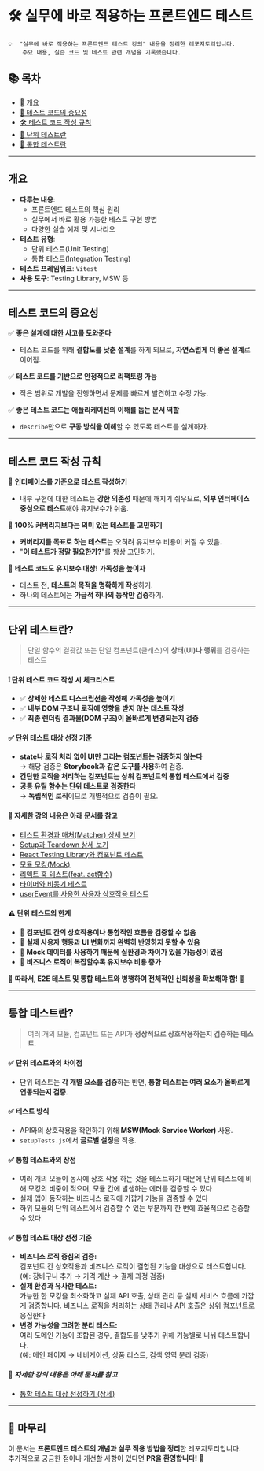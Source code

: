 # 🛠 실무에 바로 적용하는 프론트엔드 테스트
~~~ plaintext
💡  "실무에 바로 적용하는 프론트엔드 테스트 강의" 내용을 정리한 레포지토리입니다.  
    주요 내용, 실습 코드 및 테스트 관련 개념을 기록했습니다.
~~~

## 📚 목차
- [📝 개요](#개요)
- [🚀 테스트 코드의 중요성](#테스트-코드의-중요성)
- [🛠 테스트 코드 작성 규칙](#테스트-코드-작성-규칙)
- [🧩 단위 테스트란](#단위-테스트란)
- [🔗 통합 테스트란](#통합-테스트란)

---

## 개요
- **다루는 내용**:
  - 프론트엔드 테스트의 핵심 원리
  - 실무에서 바로 활용 가능한 테스트 구현 방법
  - 다양한 실습 예제 및 시나리오
- **테스트 유형**:
  - 단위 테스트(Unit Testing)
  - 통합 테스트(Integration Testing)
- **테스트 프레임워크**: `Vitest`
- **사용 도구**: Testing Library, MSW 등

---

## 테스트 코드의 중요성
✅ **좋은 설계에 대한 사고를 도와준다**  
   - 테스트 코드를 위해 **결합도를 낮춘 설계**를 하게 되므로, **자연스럽게 더 좋은 설계**로 이어짐.  

✅ **테스트 코드를 기반으로 안정적으로 리팩토링 가능**  
   - 작은 범위로 개발을 진행하면서 문제를 빠르게 발견하고 수정 가능.  

✅ **좋은 테스트 코드는 애플리케이션의 이해를 돕는 문서 역할**  
   - `describe`만으로 **구동 방식을 이해**할 수 있도록 테스트를 설계하자.

---

## 테스트 코드 작성 규칙
📌 **인터페이스를 기준으로 테스트 작성하기**  
   - 내부 구현에 대한 테스트는 **강한 의존성** 때문에 깨지기 쉬우므로, **외부 인터페이스 중심으로 테스트**해야 유지보수가 쉬움.  

📌 **100% 커버리지보다는 의미 있는 테스트를 고민하기**  
   - **커버리지를 목표로 하는 테스트**는 오히려 유지보수 비용이 커질 수 있음.  
   - "**이 테스트가 정말 필요한가?**"를 항상 고민하기.  

📌 **테스트 코드도 유지보수 대상! 가독성을 높이자**  
   - 테스트 전, **테스트의 목적을 명확하게 작성**하기.  
   - 하나의 테스트에는 **가급적 하나의 동작만 검증**하기.

---

## 단위 테스트란?
> 단일 함수의 결괏값 또는 단일 컴포넌트(클래스)의 **상태(UI)나 행위**를 검증하는 테스트

#### ❕ 단위 테스트 코드 작성 시 체크리스트
- ✅ **상세한 테스트 디스크립션을 작성해 가독성을 높이기**
- ✅ **내부 DOM 구조나 로직에 영향을 받지 않는 테스트 작성**
- ✅ **최종 렌더링 결과물(DOM 구조)이 올바르게 변경되는지 검증**

#### ✅ 단위 테스트 대상 선정 기준
- **state나 로직 처리 없이 UI만 그리는 컴포넌트는 검증하지 않는다**  
   → 해당 검증은 **Storybook과 같은 도구를 사용**하여 검증.  
- **간단한 로직을 처리하는 컴포넌트는 상위 컴포넌트의 통합 테스트에서 검증**  
- **공통 유틸 함수는 단위 테스트로 검증한다**  
   → **독립적인 로직**이므로 개별적으로 검증이 필요.  

#### 📌 **자세한 강의 내용은 아래 문서를 참고**
- [테스트 환경과 매처(Matcher) 상세 보기](./docs/unit-test/test-environment-and-matchers.md)<br>
- [Setup과 Teardown 상세 보기](./docs/unit-test/setup-and-teardown.md)<br>
- [React Testing Library와 컴포넌트 테스트](./docs/unit-test/react-testing-library-and-component-test.md)<br>
- [모듈 모킹(Mock)](./docs/unit-test/module-mocking.md)<br>
- [리액트 훅 테스트(feat. act함수)](./docs/unit-test/react-hook-test.md)<br>
- [타이머와 비동기 테스트](./docs/unit-test/timer-and-async-test.md)<br>
- [userEvent를 사용한 사용자 상호작용 테스트](./docs/unit-test/userEvent-Interaction-Testing.md)<br>

#### ⚠ 단위 테스트의 한계
- 🔹 **컴포넌트 간의 상호작용이나 통합적인 흐름을 검증할 수 없음**  
- 🔹 **실제 사용자 행동과 UI 변화까지 완벽히 반영하지 못할 수 있음**  
- 🔹 **Mock 데이터를 사용하기 때문에 실환경과 차이가 있을 가능성이 있음**  
- 🔹 **비즈니스 로직이 복잡할수록 유지보수 비용 증가**  

📌 **따라서, E2E 테스트 및 통합 테스트와 병행하여 전체적인 신뢰성을 확보해야 함!** 🚀

---

## 통합 테스트란?
> 여러 개의 모듈, 컴포넌트 또는 API가 **정상적으로 상호작용하는지 검증하는 테스트**.

#### ✅ 단위 테스트와의 차이점
- 단위 테스트는 **각 개별 요소를 검증**하는 반면, **통합 테스트는 여러 요소가 올바르게 연동되는지 검증**.

#### ✅ 테스트 방식
- API와의 상호작용을 확인하기 위해 **MSW(Mock Service Worker)** 사용.
- `setupTests.js`에서 **글로벌 설정**을 적용.

#### ✅ 통합 테스트와의 장점
- 여러 개의 모듈이 동시에 상호 작용 하는 것을 테스트하기 때문에 단위 테스트에 비해 모킹의 비중이 적으며, 모듈 간에 발생하는 에러를 검증할 수 있다
- 실제 앱이 동작하는 비즈니스 로직에 가깝게 기능을 검증할 수 있다
- 하위 모듈의 단위 테스트에서 검증할 수 있는 부분까지 한 번에 효율적으로 검증할 수 있다

#### ✅ 통합 테스트 대상 선정 기준
- **비즈니스 로직 중심의 검증:**  
  컴포넌트 간 상호작용과 비즈니스 로직이 결합된 기능을 대상으로 테스트합니다.  
  (예: 장바구니 추가 → 가격 계산 → 결제 과정 검증)
- **실제 환경과 유사한 테스트:**  
  가능한 한 모킹을 최소화하고 실제 API 호출, 상태 관리 등 실제 서비스 흐름에 가깝게 검증합니다.
  비즈니스 로직을 처리하는 상태 관리나 API 호출은 상위 컴포넌트로 응집한다
- **변경 가능성을 고려한 분리 테스트:**  
  여러 도메인 기능이 조합된 경우, 결합도를 낮추기 위해 기능별로 나눠 테스트합니다.  
  (예: 메인 페이지 → 네비게이션, 상품 리스트, 검색 영역 분리 검증)

#### 📌 *자세한 강의 내용은 아래 문서를 참고*
- [통합 테스트 대상 선정하기 (상세)](./docs/integration-test/integration-test-selection.md)<br>

---

## 🎯 마무리
이 문서는 **프론트엔드 테스트의 개념과 실무 적용 방법을 정리**한 레포지토리입니다.  
추가적으로 궁금한 점이나 개선할 사항이 있다면 **PR을 환영합니다!** 🚀
